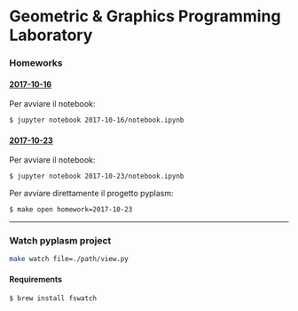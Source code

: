 # Geometric & Graphics Programming Laboratory


### Homeworks

#### [2017-10-16](https://github.com/menxit/ggpl/blob/master/2017-10-16/notebook.ipynb)
Per avviare il notebook:
```sh
$ jupyter notebook 2017-10-16/notebook.ipynb
```

#### [2017-10-23](https://github.com/menxit/ggpl/blob/master/2017-10-23/notebook.ipynb)
Per avviare il notebook:
```sh
$ jupyter notebook 2017-10-23/notebook.ipynb
```
Per avviare direttamente il progetto pyplasm:
```sh
$ make open homework=2017-10-23
```

---

### Watch pyplasm project
```sh
make watch file=./path/view.py
```

#### Requirements
```sh
$ brew install fswatch
```
